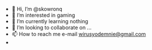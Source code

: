 - 👋 Hi, I’m @skowronq
- 👀 I’m interested in gaming
- 🌱 I’m currently learning nothing 
- 💞️ I’m looking to collaborate on ...
- 📫 How to reach me e-mail wirusyodemnie@gmail.com
- 
